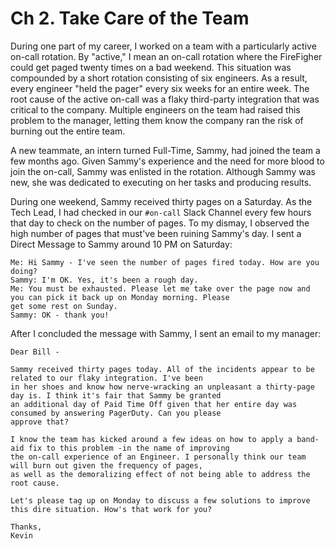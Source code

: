# Ch 2. Take Care of the Team

During one part of my career, I worked on a team with a particularly active on-call rotation. By "active," I mean
an on-call rotation where the FireFigher could get paged twenty times on a bad weekend. This situation was compounded
by a short rotation consisting of six engineers. As a result, every engineer "held the pager" every six weeks for an
entire week. The root cause of the active on-call was a flaky third-party integration that was critical to the company.
Multiple engineers on the team had raised this problem to the manager, letting them know the company ran the risk
of burning out the entire team.

A new teammate, an intern turned Full-Time, Sammy, had joined the team a few months ago. Given Sammy's experience and
the need for more blood to join the on-call, Sammy was enlisted in the rotation. Although Sammy was new, she was
dedicated to executing on her tasks and producing results.

During one weekend, Sammy received thirty pages on a Saturday. As the Tech Lead, I had checked in our `#on-call` Slack
Channel every few hours that day to check on the number of pages. To my dismay, I observed the high number of pages
that must've been ruining Sammy's day. I sent a Direct Message to Sammy around 10 PM on Saturday:

```
Me: Hi Sammy - I've seen the number of pages fired today. How are you doing?
Sammy: I'm OK. Yes, it's been a rough day.
Me: You must be exhausted. Please let me take over the page now and you can pick it back up on Monday morning. Please
get some rest on Sunday.
Sammy: OK - thank you!
```

After I concluded the message with Sammy, I sent an email to my manager:

```
Dear Bill -

Sammy received thirty pages today. All of the incidents appear to be related to our flaky integration. I've been
in her shoes and know how nerve-wracking an unpleasant a thirty-page day is. I think it's fair that Sammy be granted
an additional day of Paid Time Off given that her entire day was consumed by answering PagerDuty. Can you please
approve that?

I know the team has kicked around a few ideas on how to apply a band-aid fix to this problem -in the name of improving
the on-call experience of an Engineer. I personally think our team will burn out given the frequency of pages,
as well as the demoralizing effect of not being able to address the root cause.

Let's please tag up on Monday to discuss a few solutions to improve this dire situation. How's that work for you?

Thanks,
Kevin
```